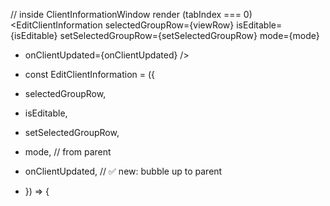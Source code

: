 // inside ClientInformationWindow render (tabIndex === 0)
<EditClientInformation
  selectedGroupRow={viewRow}
  isEditable={isEditable}
  setSelectedGroupRow={setSelectedGroupRow}
  mode={mode}
+ onClientUpdated={onClientUpdated}
/>





+ const EditClientInformation = ({
+   selectedGroupRow,
+   isEditable,
+   setSelectedGroupRow,
+   mode,              // from parent
+   onClientUpdated,   // ✅ new: bubble up to parent
+ }) => {
